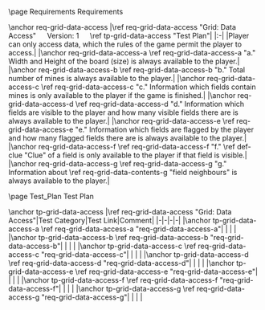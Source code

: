 \page Requirements Requirements

\anchor req-grid-data-access
|\ref req-grid-data-access "Grid: Data Access" &emsp; Version: 1 &emsp; \ref tp-grid-data-access "Test Plan"|
|:-|
|Player can only access data, which the rules of the game permit the player to access.|
|\anchor req-grid-data-access-a \ref req-grid-data-access-a "a." Width and Height of the board (size) is always available to the player.|
|\anchor req-grid-data-access-b \ref req-grid-data-access-b "b." Total number of mines is always available to the player.|
|\anchor req-grid-data-access-c \ref req-grid-data-access-c "c." Information which fields contain mines is only available to the player if the game is finished.|
|\anchor req-grid-data-access-d \ref req-grid-data-access-d "d." Information which fields are visible to the player and how many visible fields there are is always available to the player.|
|\anchor req-grid-data-access-e \ref req-grid-data-access-e "e." Information which fields are flagged by the player and how many flagged fields there are is always available to the player.|
|\anchor req-grid-data-access-f \ref req-grid-data-access-f "f." \ref def-clue "Clue" of a field is only available to the player if that field is visible.|
|\anchor req-grid-data-access-g \ref req-grid-data-access-g "g." Information about \ref req-grid-data-contents-g "field neighbours" is always available to the player.|


\page Test_Plan Test Plan

\anchor tp-grid-data-access
|\ref req-grid-data-access "Grid: Data Access"|Test Category|Test Link|Comment|
|-|-|-|-|
|\anchor tp-grid-data-access-a \ref req-grid-data-access-a "req-grid-data-access-a"| | | |
|\anchor tp-grid-data-access-b \ref req-grid-data-access-b "req-grid-data-access-b"| | | |
|\anchor tp-grid-data-access-c \ref req-grid-data-access-c "req-grid-data-access-c"| | | |
|\anchor tp-grid-data-access-d \ref req-grid-data-access-d "req-grid-data-access-d"| | | |
|\anchor tp-grid-data-access-e \ref req-grid-data-access-e "req-grid-data-access-e"| | | |
|\anchor tp-grid-data-access-f \ref req-grid-data-access-f "req-grid-data-access-f"| | | |
|\anchor tp-grid-data-access-g \ref req-grid-data-access-g "req-grid-data-access-g"| | | |
